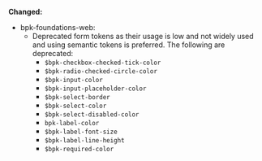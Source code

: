 **Changed:**
  - bpk-foundations-web:
    - Deprecated form tokens as their usage is low and not widely used and using semantic tokens is preferred. The following are deprecated:
      - `$bpk-checkbox-checked-tick-color`
      - `$bpk-radio-checked-circle-color`
      - `$bpk-input-color`
      - `$bpk-input-placeholder-color`
      - `$bpk-select-border`
      - `$bpk-select-color`
      - `$bpk-select-disabled-color`
      - `bpk-label-color`
      - `$bpk-label-font-size`
      - `$bpk-label-line-height`
      - `$bpk-required-color`
